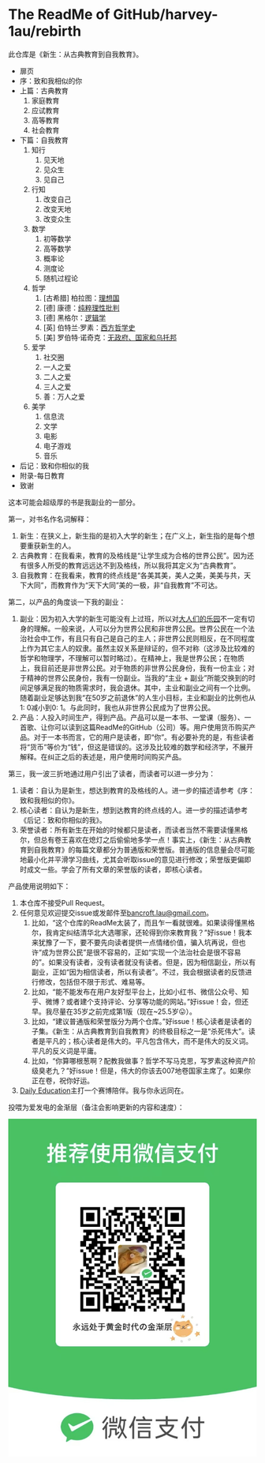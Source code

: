 # The ReadMe of GitHub/harvey-1au/rebirth

此仓库是《新生：从古典教育到自我教育》。

- 扉页
- 序：致和我相似的你
- 上篇：古典教育
  1. 家庭教育
  2. 应试教育
  3. 高等教育
  4. 社会教育
- 下篇：自我教育
  1. 知行
     1. 见天地
     2. 见众生
     3. 见自己
  2. 行知
     1. 改变自己
     2. 改变天地
     3. 改变众生
  3. 数学
     1. 初等数学
     2. 高等数学
     3. 概率论
     4. 测度论
     5. 随机过程论
  4. 哲学
     1. [古希腊] 柏拉图：[理想国](https://book.douban.com/subject/26666912/)
     2. [德] 康德：[纯粹理性批判](https://book.douban.com/subject/35916165/)
     3. [德] 黑格尔：[逻辑学](https://book.douban.com/subject/6962539/)
     4. [英] 伯特兰·罗素：[西方哲学史](https://book.douban.com/subject/35158617/)
     5. [美] 罗伯特·诺奇克：[无政府、国家和乌托邦](https://book.douban.com/subject/3074246/)
  5. 爱学
     1. 社交圈
     2. 一人之爱
     3. 二人之爱
     4. 三人之爱
     5. 善：万人之爱
  6. 美学
     1. 信息流
     2. 文学
     3. 电影
     4. 电子游戏
     5. 音乐
- 后记：致和你相似的我
- 附录-每日教育
- 致谢

这本可能会超级厚的书是我副业的一部分。

第一，对书名作名词解释：

1. 新生：在狭义上，新生指的是初入大学的新生；在广义上，新生指的是每个想要重获新生的人。
2. 古典教育：在我看来，教育的及格线是“让学生成为合格的世界公民”。因为还有很多人所受的教育远远达不到及格线，所以我将其定义为“古典教育”。
3. 自我教育：在我看来，教育的终点线是“各美其美，美人之美，美美与共，天下大同”，而教育作为“天下大同”美的一极，非“自我教育”不可达。

第二，以产品的角度谈一下我的副业：

1. 副业：因为初入大学的新生可能没有上过班，所以对[大人们的乐园](https://www.bilibili.com/video/BV1VH4y1V7ii/)不一定有切身的理解。一般来说，人可以分为世界公民和非世界公民。世界公民在一个法治社会中工作，有且只有自己是自己的主人；非世界公民则相反，在不同程度上作为其它主人的奴隶。虽然主奴关系是辩证的，但不对称（这涉及比较难的哲学和物理学，不理解可以暂时略过）。在精神上，我是世界公民；在物质上，我目前还是非世界公民。对于物质的非世界公民身份，我有一份主业；对于精神的世界公民身份，我有一份副业。当我的“主业 + 副业”所能交换到的时间足够满足我的物质需求时，我会退休。其中，主业和副业之间有一个比例。随着副业足够达到我“在50岁之前退休”的人生小目标，主业和副业的比例也从1: 0减小到0: 1。与此同时，我也从非世界公民成为了世界公民。
2. 产品：人投入时间生产，得到产品。产品可以是一本书、一堂课（服务）、一首歌、让你可以读到这篇ReadMe的GitHub（公司）等。用户使用货币购买产品。对于一本书而言，它的用户是读者，即“你”。有必要补充的是，有些读者将“货币”等价为“钱”，但这是错误的。这涉及比较难的数学和经济学，不展开解释。在纠正之后的表述是，用户使用时间购买产品。

第三，我一波三折地通过用户引出了读者，而读者可以进一步分为：

1. 读者：自认为是新生，想达到教育的及格线的人。进一步的描述请参考《序：致和我相似的你》。
2. 核心读者：自认为是新生，想到达教育的终点线的人。进一步的描述请参考《后记：致和你相似的我》。
3. 荣誉读者：所有新生在开始的时候都只是读者，而读者当然不需要读懂黑格尔，但总有卷王喜欢在熄灯之后偷偷地多学一点！事实上，《新生：从古典教育到自我教育》的每篇文章都分为普通版和荣誉版。普通版的信息量会尽可能地最小化并平滑学习曲线，尤其会听取issue的意见进行修改；荣誉版更偏即时成文一些。学会了所有文章的荣誉版的读者，即核心读者。

产品使用说明如下：

1. 本仓库不接受Pull Request。
2. 任何意见欢迎提交issue或发邮件至<bancroft.lau@gmail.com>。
   1. 比如，“这个仓库的ReadMe太装了，而且乍一看就很难。如果读得懂黑格尔，我肯定纠结清华北大选哪家，还轮得到你来教育我？”好issue！我本来犹豫了一下，要不要先向读者提供一点情绪价值，骗入坑再说，但也许“成为世界公民”是很不容易的，正如“实现一个法治社会是很不容易的”。如果没有读者，没有读者就没有读者。但是，因为相信副业，所以有副业，正如“因为相信读者，所以有读者”。不过，我会根据读者的反馈进行修改，包括但不限于形式、难易等。
   2. 比如，“能不能发布在用户友好型平台上，比如小红书、微信公众号、知乎、微博？或者建个支持评论、分享等功能的网站。”好issue！会，但还早。我尽量在35岁之前完成第1版（现在~25.5岁😛）。
   3. 比如，“建议普通版和荣誉版分为两个仓库。”好issue！核心读者是读者的子集。《新生：从古典教育到自我教育》的终极目标之一是“杀死伟大”。读者是平凡的；核心读者是伟大的。平凡包含伟大，而不是伟大的反义词。平凡的反义词是平庸。
   4. 比如，“你算哪根葱啊？配教我做事？哲学不写马克思，写罗素这种资产阶级臭老九？”好issue！但是，伟大的你该去007地卷国家主席了。如果你正在卷，祝你好运。
3. [Daily Education](https://github.com/harvey-1au/rebirth/tree/main/src/3-daily-education)主打一个赛博陪伴。我与你永远同在。

投喂为爱发电的金渐层（备注会影响更新的内容和速度）：

![永远处于黄金时代の金渐层的收款码](./the-payment-qr-code-of-golden-british-shorthair-cat.jpg)
